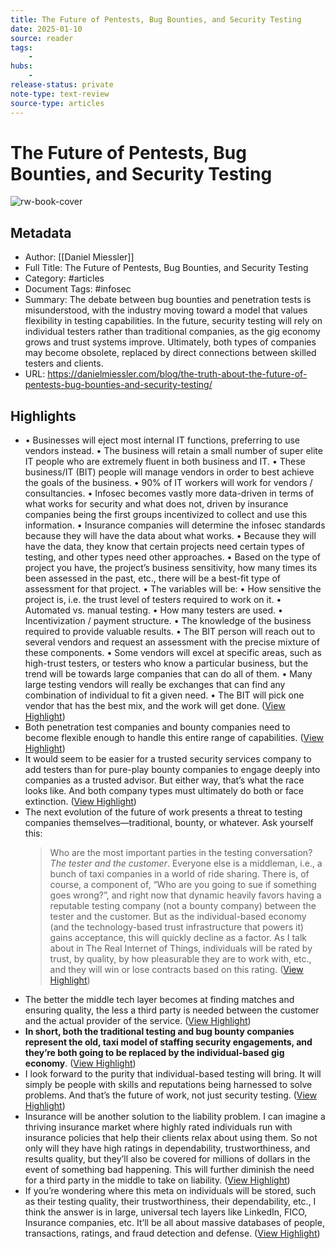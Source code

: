 ```yaml
---
title: The Future of Pentests, Bug Bounties, and Security Testing
date: 2025-01-10
source: reader
tags:
    -
hubs:
    -
release-status: private
note-type: text-review
source-type: articles
---
```

# The Future of Pentests, Bug Bounties, and Security Testing

![rw-book-cover](https://danielmiessler.com/images/future-testing.jpg)

## Metadata
- Author: [[Daniel Miessler]]
- Full Title: The Future of Pentests, Bug Bounties, and Security Testing
- Category: #articles
- Document Tags: #infosec 
- Summary: The debate between bug bounties and penetration tests is misunderstood, with the industry moving toward a model that values flexibility in testing capabilities. In the future, security testing will rely on individual testers rather than traditional companies, as the gig economy grows and trust systems improve. Ultimately, both types of companies may become obsolete, replaced by direct connections between skilled testers and clients.
- URL: https://danielmiessler.com/blog/the-truth-about-the-future-of-pentests-bug-bounties-and-security-testing/

## Highlights
- • Businesses will eject most internal IT functions, preferring to use vendors instead.
  • The business will retain a small number of super elite IT people who are extremely fluent in both business and IT.
  • These business/IT (BIT) people will manage vendors in order to best achieve the goals of the business.
  • 90% of IT workers will work for vendors / consultancies.
  • Infosec becomes vastly more data-driven in terms of what works for security and what does not, driven by insurance companies being the first groups incentivized to collect and use this information.
  • Insurance companies will determine the infosec standards because they will have the data about what works.
  • Because they will have the data, they know that certain projects need certain types of testing, and other types need other approaches.
  • Based on the type of project you have, the project’s business sensitivity, how many times its been assessed in the past, etc., there will be a best-fit type of assessment for that project.
  • The variables will be: 
  • How sensitive the project is, i.e. the trust level of testers required to work on it.
  • Automated vs. manual testing.
  • How many testers are used.
  • Incentivization / payment structure.
  • The knowledge of the business required to provide valuable results.
  • The BIT person will reach out to several vendors and request an assessment with the precise mixture of these components.
  • Some vendors will excel at specific areas, such as high-trust testers, or testers who know a particular business, but the trend will be towards large companies that can do all of them.
  • Many large testing vendors will really be exchanges that can find any combination of individual to fit a given need.
  • The BIT will pick one vendor that has the best mix, and the work will get done. ([View Highlight](https://read.readwise.io/read/01j7rg32n2ge753hkxp481tfw6))
- Both penetration test companies and bounty companies need to become flexible enough to handle this entire range of capabilities. ([View Highlight](https://read.readwise.io/read/01j8730xcmaw4cssrppa20bg29))
- It would seem to be easier for a trusted security services company to add testers than for pure-play bounty companies to engage deeply into companies as a trusted advisor. But either way, that’s what the race looks like. And both company types must ultimately do both or face extinction. ([View Highlight](https://read.readwise.io/read/01j7rg99bvbqd3xcgk82dmq5z6))
- The next evolution of the future of work presents a threat to testing companies themselves—traditional, bounty, or whatever. Ask yourself this:
  > Who are the most important parties in the testing conversation?
  *The tester and the customer*.
  Everyone else is a middleman, i.e., a bunch of taxi companies in a world of ride sharing.
  There is, of course, a component of, “Who are you going to sue if something goes wrong?”, and right now that dynamic heavily favors having a reputable testing company (not a bounty company) between the tester and the customer. But as the individual-based economy (and the technology-based trust infrastructure that powers it) gains acceptance, this will quickly decline as a factor.
  As I talk about in The Real Internet of Things, individuals will be rated by trust, by quality, by how pleasurable they are to work with, etc., and they will win or lose contracts based on this rating. ([View Highlight](https://read.readwise.io/read/01j7rggwvjg7wxqqzd4dsdymwx))
- The better the middle tech layer becomes at finding matches and ensuring quality, the less a third party is needed between the customer and the actual provider of the service. ([View Highlight](https://read.readwise.io/read/01j7rgjs3ekw0ye98xt755h3x7))
- **In short, both the traditional testing and bug bounty companies represent the old, taxi model of staffing security engagements, and they’re both going to be replaced by the individual-based gig economy**. ([View Highlight](https://read.readwise.io/read/01j7rgjxd3cefp2zgxh9jx7r20))
- I look forward to the purity that individual-based testing will bring. It will simply be people with skills and reputations being harnessed to solve problems. And that’s the future of work, not just security testing. ([View Highlight](https://read.readwise.io/read/01j7rgqc4caqh08b6cvv9djjqy))
- Insurance will be another solution to the liability problem. I can imagine a thriving insurance market where highly rated individuals run with insurance policies that help their clients relax about using them. So not only will they have high ratings in dependability, trustworthiness, and results quality, but they’ll also be covered for millions of dollars in the event of something bad happening. This will further diminish the need for a third party in the middle to take on liability. ([View Highlight](https://read.readwise.io/read/01j7rgrkk2rv3n6g9n8p5a1yvq))
- If you’re wondering where this meta on individuals will be stored, such as their testing quality, their trustworthiness, their dependability, etc., I think the answer is in large, universal tech layers like LinkedIn, FICO, Insurance companies, etc. It’ll be all about massive databases of people, transactions, ratings, and fraud detection and defense. ([View Highlight](https://read.readwise.io/read/01j7rgtp0fgc5x8n1j4ym25hpn))


